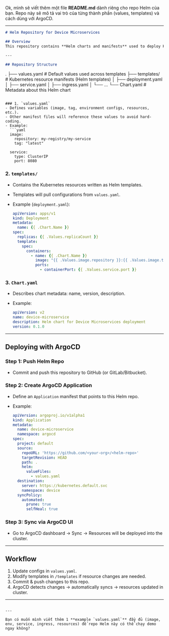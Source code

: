 Ok, mình sẽ viết thêm một file **README.md** dành riêng cho repo Helm của bạn. Repo này sẽ mô tả vai trò của từng thành phần (values, templates) và cách dùng với ArgoCD.

---

```markdown
# Helm Repository for Device Microservices

## Overview
This repository contains **Helm charts and manifests** used to deploy Kubernetes resources to the cluster via **ArgoCD**.

---

## Repository Structure

```

.
├── values.yaml        # Default values used across templates
├── templates/         # Kubernetes resource manifests (Helm templates)
│   ├── deployment.yaml
│   ├── service.yaml
│   ├── ingress.yaml
│   └── ...
└── Chart.yaml         # Metadata about this Helm chart

````

### 1. `values.yaml`
- Defines variables (image, tag, environment configs, resources, etc.).
- Other manifest files will reference these values to avoid hard-coding.
- Example:
  ```yaml
  image:
    repository: my-registry/my-service
    tag: "latest"

  service:
    type: ClusterIP
    port: 8080
````

### 2. `templates/`

* Contains the Kubernetes resources written as Helm templates.
* Templates will pull configurations from `values.yaml`.
* Example (`deployment.yaml`):

  ```yaml
  apiVersion: apps/v1
  kind: Deployment
  metadata:
    name: {{ .Chart.Name }}
  spec:
    replicas: {{ .Values.replicaCount }}
    template:
      spec:
        containers:
          - name: {{ .Chart.Name }}
            image: "{{ .Values.image.repository }}:{{ .Values.image.tag }}"
            ports:
              - containerPort: {{ .Values.service.port }}
  ```

### 3. `Chart.yaml`

* Describes chart metadata: name, version, description.
* Example:

  ```yaml
  apiVersion: v2
  name: device-microservice
  description: Helm chart for Device Microservices deployment
  version: 0.1.0
  ```

---

## Deploying with ArgoCD

### Step 1: Push Helm Repo

* Commit and push this repository to GitHub (or GitLab/Bitbucket).

### Step 2: Create ArgoCD Application

* Define an `Application` manifest that points to this Helm repo.
* Example:

  ```yaml
  apiVersion: argoproj.io/v1alpha1
  kind: Application
  metadata:
    name: device-microservice
    namespace: argocd
  spec:
    project: default
    source:
      repoURL: 'https://github.com/<your-org>/<helm-repo>'
      targetRevision: HEAD
      path: .
      helm:
        valueFiles:
          - values.yaml
    destination:
      server: https://kubernetes.default.svc
      namespace: device
    syncPolicy:
      automated:
        prune: true
        selfHeal: true
  ```

### Step 3: Sync via ArgoCD UI

* Go to ArgoCD dashboard → Sync → Resources will be deployed into the cluster.

---

## Workflow

1. Update configs in `values.yaml`.
2. Modify templates in `/templates` if resource changes are needed.
3. Commit & push changes to this repo.
4. ArgoCD detects changes → automatically syncs → resources updated in cluster.

---

```

---

Bạn có muốn mình viết thêm 1 **example `values.yaml`** đầy đủ (image, env, service, ingress, resources) để repo Helm này có thể chạy demo ngay không?
```
